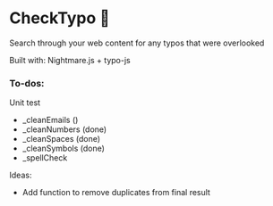 # CheckTypo :book:
Search through your web content for any typos that were overlooked


Built with: Nightmare.js + typo-js

### To-dos:
Unit test
+ _cleanEmails ()
+ _cleanNumbers (done)
+ _cleanSpaces (done)
+ _cleanSymbols (done)
+ _spellCheck

Ideas: 
- Add function to remove duplicates from final result
